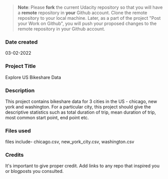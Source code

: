 >**Note**: Please **fork** the current Udacity repository so that you will have a **remote** repository in **your** Github account. Clone the remote repository to your local machine. Later, as a part of the project "Post your Work on Github", you will push your proposed changes to the remote repository in your Github account.

### Date created
03-02-2022
### Project Title
Explore US Bikeshare Data
### Description
This project contains bikeshare data for 3 cities in the US - chicago, new york and washington. For a particular city, this project should give the descriptive statistics such as total duration of trip, mean duration of trip, most common start point, end point etc.
### Files used
files include- chicago.csv, new_york_city.csv, washington.csv
### Credits
It's important to give proper credit. Add links to any repo that inspired you or blogposts you consulted.

